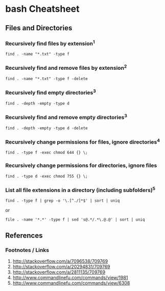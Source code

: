 # bash Cheatsheet

## Files and Directories

### Recursively find files by extension<sup>1</sup>

    find . -name "*.txt" -type f

### Recursively find and remove files by extension<sup>2</sup>

    find . -name "*.txt" -type f -delete

### Recursively find empty directories<sup>3</sup>

    find . -depth -empty -type d

### Recursively find and remove empty directories<sup>3</sup>

    find . -depth -empty -type d -delete

### Recursively change permissions for files, ignore directories<sup>4</sup>

    find . -type f -exec chmod 644 {} \;

### Recursively change permissions for directories, ignore files

    find . -type d -exec chmod 755 {} \;

### List all file extensions in a directory (including subfolders)<sup>5</sup>

    find . -type f | grep -o '\.[^./]*$' | sort | uniq

or

    file . -name '*.*' -type f | sed 's@.*/.*\.@.@' | sort | uniq


## References

### Footnotes / Links

1. http://stackoverflow.com/a/7096538/709769
2. http://stackoverflow.com/a/20294831/709769
3. http://stackoverflow.com/a/2811135/709769
4. http://www.commandlinefu.com/commands/view/1981
5. http://www.commandlinefu.com/commands/view/6308
